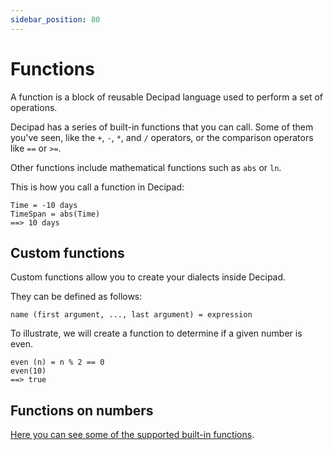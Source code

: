 ```yaml
---
sidebar_position: 80
---
```


# Functions

A function is a block of reusable Decipad language used to perform a set of operations.

Decipad has a series of built-in functions that you can call. Some of them you've seen, like the `+`, `-`, `*`, and `/` operators, or the comparison operators like `==` or `>=`.

Other functions include mathematical functions such as `abs` or `ln`.

This is how you call a function in Decipad:

```deci live
Time = -10 days
TimeSpan = abs(Time)
==> 10 days
```

## Custom functions

Custom functions allow you to create your dialects inside Decipad.

They can be defined as follows:

`name (first argument, ..., last argument) = expression`

To illustrate, we will create a function to determine if a given number is even.

```deci live
even (n) = n % 2 == 0
even(10)
==> true
```

## Functions on numbers

[Here you can see some of the supported built-in functions](/docs/docs/language/built-in-functions/functions-for-numbers).
